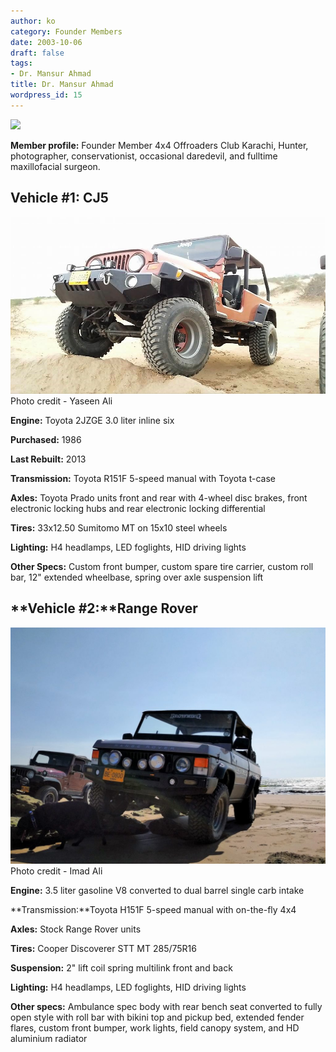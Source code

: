 ```yaml
---
author: ko
category: Founder Members
date: 2003-10-06
draft: false
tags:
- Dr. Mansur Ahmad
title: Dr. Mansur Ahmad
wordpress_id: 15
---
```


![](http://static.flickr.com/12/88318118_53ee1e7d1f_o.jpg)

**Member profile:** Founder Member 4x4 Offroaders Club Karachi, Hunter, photographer, conservationist, occasional daredevil, and fulltime maxillofacial surgeon.

## **Vehicle #1:** CJ5

![](./10704151_10152324270095741_4040593390930721771_n-1.jpg) Photo credit - Yaseen Ali

**Engine:** Toyota 2JZGE 3.0 liter inline six

**Purchased:** 1986

**Last Rebuilt:** 2013

**Transmission:** Toyota R151F 5-speed manual with Toyota t-case

**Axles:** Toyota Prado units front and rear with 4-wheel disc brakes, front electronic locking hubs and rear electronic locking differential

**Tires:** 33x12.50 Sumitomo MT on 15x10 steel wheels

**Lighting:** H4 headlamps, LED foglights, HID driving lights

**Other Specs:** Custom front bumper, custom spare tire carrier, custom roll bar, 12" extended wheelbase, spring over axle suspension lift

## **Vehicle #2:**Range Rover

![](./IMG_20160306_1514501-1024x768.jpg) Photo credit - Imad Ali

**Engine:** 3.5 liter gasoline V8 converted to dual barrel single carb intake

**Transmission:**Toyota H151F 5-speed manual with on-the-fly 4x4

**Axles:** Stock Range Rover units

**Tires:** Cooper Discoverer STT MT 285/75R16

**Suspension:** 2" lift coil spring multilink front and back

**Lighting:** H4 headlamps, LED foglights, HID driving lights

**Other specs:** Ambulance spec body with rear bench seat converted to fully open style with roll bar with bikini top and pickup bed, extended fender flares, custom front bumper, work lights, field canopy system, and HD aluminium radiator